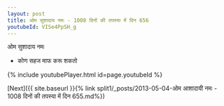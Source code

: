 ```yaml
---
layout: post
title: ओम सुशादाय नमः - 1008 दिनों की तपस्या में दिन 656
youtubeId: VISe4PpSH_g
---
```

 
 
 ओम सुशादाय नमः  
 
 -  कोण सहज माफ करू शकतो 
 
  
 
  
 
 
 
 
 
 


{% include youtubePlayer.html id=page.youtubeId %}
 
[Next]({{ site.baseurl }}{% link  split1/_posts/2013-05-04-ओम आशादायी नमः - 1008 दिनों की तपस्या में दिन 655.md%})
 
